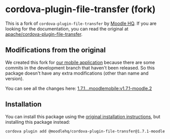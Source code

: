 # cordova-plugin-file-transfer (fork)

This is a fork of `cordova-plugin-file-transfer` by [Moodle HQ](https://moodle.com/). If you are looking for the documentation, you can read the original at [apache/cordova-plugin-file-transfer](https://github.com/apache/cordova-plugin-file-transfer).

## Modifications from the original

We created this fork for [our mobile application](https://github.com/moodlehq/moodleapp) because there are some commits in the development branch that haven't been released. So this package doesn't have any extra modifications (other than name and version).

You can see all the changes here: [1.7.1...moodlemobile:v1.7.1-moodle.2](https://github.com/apache/cordova-plugin-file-transfer/compare/1.7.1...moodlemobile:v1.7.1-moodle.2)

## Installation

You can install this package using the [original installation instructions](https://github.com/apache/cordova-plugin-file-transfer#installation), but installing this package instead:

```sh
cordova plugin add @moodlehq/cordova-plugin-file-transfer@1.7.1-moodle.2
```
